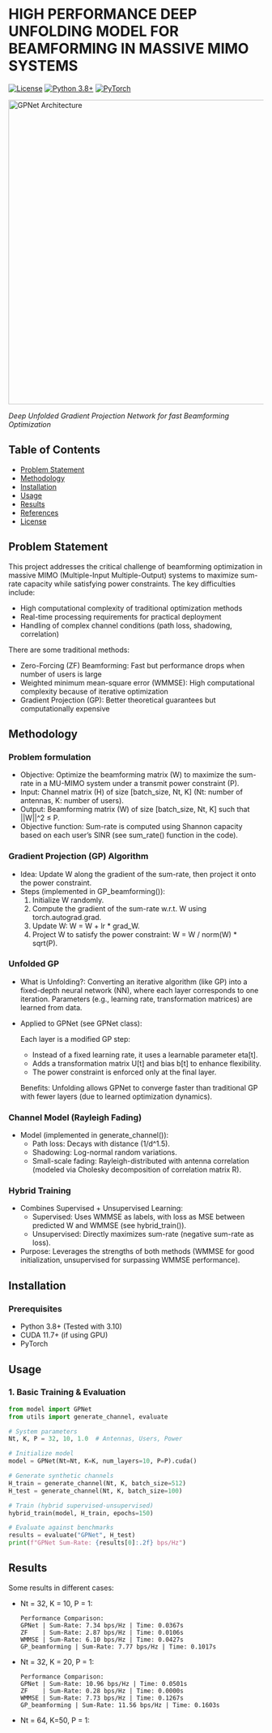 # HIGH PERFORMANCE DEEP UNFOLDING MODEL FOR BEAMFORMING IN MASSIVE MIMO SYSTEMS

[![License](https://img.shields.io/badge/license-MIT-blue.svg)](LICENSE)
[![Python 3.8+](https://img.shields.io/badge/python-3.8%2B-blue)](https://www.python.org/)
[![PyTorch](https://img.shields.io/badge/PyTorch-1.10%2B-orange)](https://pytorch.org/)

<img src="docs/architecture.png" alt="GPNet Architecture" width="600"/>

*Deep Unfolded Gradient Projection Network for fast Beamforming Optimization*

## Table of Contents
- [Problem Statement](#problem-statement)
- [Methodology](#methodology)
- [Installation](#installation)
- [Usage](#usage)
- [Results](#results)
- [References](#references)
- [License](#license)
## Problem Statement
This project addresses the critical challenge of beamforming optimization in massive MIMO (Multiple-Input Multiple-Output) systems to maximize sum-rate capacity while satisfying power constraints. The key difficulties include:
- High computational complexity of traditional optimization methods
- Real-time processing requirements for practical deployment
- Handling of complex channel conditions (path loss, shadowing, correlation)
  
There are some traditional methods:
- Zero-Forcing (ZF) Beamforming: Fast but performance drops when number of users is large
- Weighted minimum mean-square error (WMMSE): High computational complexity because of iterative optimization
- Gradient Projection (GP): Better theoretical guarantees but computationally expensive
## Methodology
### Problem formulation
- Objective: Optimize the beamforming matrix (W) to maximize the sum-rate in a MU-MIMO system under a transmit power constraint (P).
- Input: Channel matrix (H) of size [batch_size, Nt, K] (Nt: number of antennas, K: number of users).
- Output: Beamforming matrix (W) of size [batch_size, Nt, K] such that ||W||^2 ≤ P.
- Objective function: Sum-rate is computed using Shannon capacity based on each user’s SINR (see sum_rate() function in the code).
### Gradient Projection (GP) Algorithm
- Idea: Update W along the gradient of the sum-rate, then project it onto the power constraint.
- Steps (implemented in GP_beamforming()):
  1. Initialize W randomly.
  2. Compute the gradient of the sum-rate w.r.t. W using torch.autograd.grad.
  3. Update W: W = W + lr * grad_W.
  4. Project W to satisfy the power constraint: W = W / norm(W) * sqrt(P).
### Unfolded GP
- What is Unfolding?: Converting an iterative algorithm (like GP) into a fixed-depth neural network (NN), where each layer corresponds to one iteration. Parameters (e.g., learning rate, transformation matrices) are learned from data.
- Applied to GPNet (see GPNet class):
  
  Each layer is a modified GP step:
  + Instead of a fixed learning rate, it uses a learnable parameter eta[t].
  + Adds a transformation matrix U[t] and bias b[t] to enhance flexibility.
  + The power constraint is enforced only at the final layer.

  Benefits: Unfolding allows GPNet to converge faster than traditional GP with fewer layers (due to learned optimization dynamics).
### Channel Model (Rayleigh Fading)
- Model (implemented in generate_channel()):
  + Path loss: Decays with distance (1/d^1.5).
  + Shadowing: Log-normal random variations.
  + Small-scale fading: Rayleigh-distributed with antenna correlation (modeled via Cholesky decomposition of correlation matrix R).
###  Hybrid Training
- Combines Supervised + Unsupervised Learning:
  + Supervised: Uses WMMSE as labels, with loss as MSE between predicted W and WMMSE (see hybrid_train()).
  + Unsupervised: Directly maximizes sum-rate (negative sum-rate as loss).
- Purpose: Leverages the strengths of both methods (WMMSE for good initialization, unsupervised for surpassing WMMSE performance).
## Installation
### Prerequisites
- Python 3.8+ (Tested with 3.10)
- CUDA 11.7+ (if using GPU)
- PyTorch
## Usage
### 1. Basic Training & Evaluation
```python
from model import GPNet
from utils import generate_channel, evaluate

# System parameters
Nt, K, P = 32, 10, 1.0  # Antennas, Users, Power

# Initialize model
model = GPNet(Nt=Nt, K=K, num_layers=10, P=P).cuda()

# Generate synthetic channels
H_train = generate_channel(Nt, K, batch_size=512)
H_test = generate_channel(Nt, K, batch_size=100)

# Train (hybrid supervised-unsupervised)
hybrid_train(model, H_train, epochs=150)

# Evaluate against benchmarks
results = evaluate("GPNet", H_test)
print(f"GPNet Sum-Rate: {results[0]:.2f} bps/Hz")
```
## Results
Some results in different cases:
- Nt = 32, K = 10, P = 1:
  ```
  Performance Comparison:
  GPNet | Sum-Rate: 7.34 bps/Hz | Time: 0.0367s
  ZF    | Sum-Rate: 2.87 bps/Hz | Time: 0.0106s
  WMMSE | Sum-Rate: 6.10 bps/Hz | Time: 0.0427s
  GP_beamforming | Sum-Rate: 7.77 bps/Hz | Time: 0.1017s
  ```
- Nt = 32, K = 20, P = 1: 
  ```
  Performance Comparison:
  GPNet | Sum-Rate: 10.96 bps/Hz | Time: 0.0501s
  ZF    | Sum-Rate: 0.28 bps/Hz | Time: 0.0000s
  WMMSE | Sum-Rate: 7.73 bps/Hz | Time: 0.1267s
  GP_beamforming | Sum-Rate: 11.56 bps/Hz | Time: 0.1603s
  ```
- Nt = 64, K=50, P = 1:



